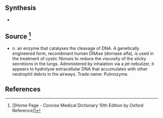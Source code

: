## Synthesis
- 
## Source [^1]
- $n$. an enzyme that catalyses the cleavage of DNA. A genetically engineered form, recombinant human DNAse (dornase alfa), is used in the treatment of cystic fibrosis to reduce the viscosity of the sticky secretions in the lungs. Administered by inhalation via a jet nebulizer, it appears to hydrolyse extracellular DNA that accumulates with other neutrophil debris in the airways. Trade name: Pulmozyme.
## References

[^1]: [[Home Page - Concise Medical Dictionary 10th Edition by Oxford Reference]]